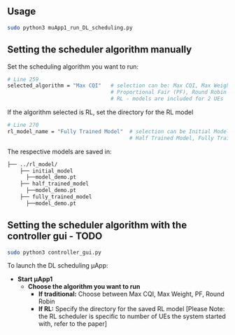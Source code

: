 ## Usage
```bash
sudo python3 muApp1_run_DL_scheduling.py
```
## Setting the scheduler algorithm manually
Set the scheduling algorithm you want to run:
```bash
# Line 259
selected_algorithm = "Max CQI"   # selection can be: Max CQI, Max Weight,
                                 # Proportional Fair (PF), Round Robin - to be implemneted
                                 # RL - models are included for 2 UEs
```
If the algorithm selected is RL, set the directory for the RL model
```bash
# Line 270
rl_model_name = "Fully Trained Model"  # selection can be Initial Model,
                                       # Half Trained Model, Fully Trained Model - to see benefits, run UE1 with load 5Mbps, UE2 with 21Mbps
```
The respective models are saved in:
```bash
├── ../rl_model/           
    ├── initial_model 
      ├──model_demo.pt
    ├── half_trained_model 
      ├──model_demo.pt
    ├── fully_trained_model 
      ├──model_demo.pt
```

## Setting the scheduler algorithm with the controller gui - TODO

```bash
sudo python3 controller_gui.py
```
To launch the DL scheduling μApp:
- **Start μApp1** 
  - **Choose the algorithm you want to run**
    - **If traditional:** Choose between Max CQI, Max Weight, PF, Round Robin
    - **If RL:** Specify the directory for the saved RL model [Please Note: the RL scheduler is specific to number of UEs the system started with, refer to the paper]


